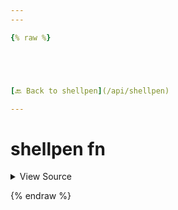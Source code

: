 ```yaml
---
---

{% raw %}





[🔙 Back to shellpen](/api/shellpen)

---
```








<!-- Todo, if there are no subcommands under the child commands, use a smaller heading size -->

# shellpen fn



<details>
  <summary>View Source</summary>

{% endraw %}
{% highlight sh %}
"fn")
  shellpen function "$@"
{% endhighlight %}
{% raw %}

</details>








  
{% endraw %}
